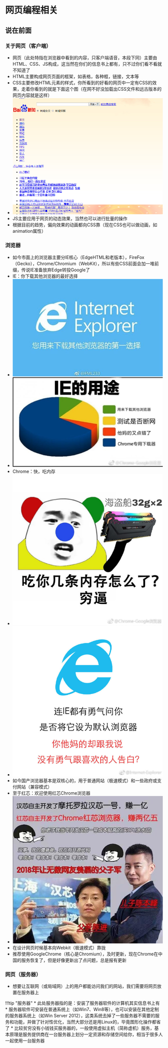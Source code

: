 # 网页编程相关
## 说在前面
### 关于网页（客户端）
* 网页（此处特指在浏览器中看到的内容，只客户端语音，本段下同）主要由HTML、CSS、JS构成，这当然在你们的信息书上都有，<c>只不过你们看不看就不知道了</c>
* HTML主要构成网页页面的框架，如表格，各种框，链接，文本等
* CSS主要修改HTML元素的样式，你所看到的好看的网页中一定有CSS的效果，走着你看到的就是下面这个图（在网不好没加载出CSS文件和远古版本的网页内容就是这样）
* ![NoCss](../img/program/no_css.png)
* JS主要应用于网页的动态效果，当然也可以进行批量的操作
* 根据目前的趋势，偏向效果的动画都向CSS靠（现在CSS也可以做动画，如animation属性）

### 浏览器
* 如今市面上的浏览器主要分IE核心（EdgeHTML和老版本），FireFox（Gecko），Chrome/Chromium（WebKit），所以有些CSS前面会加一堆前缀，<c>传说IE准备放弃Edge转投Google了</c>
* IE：你下载其他浏览器的最好选择
* ![IeDown](../img/program/ie_down.jpg)
* ![IeUse](../img/program/ie_use.jpg)
* Chrome：快，吃内存
* ![ChromeRAM](../img/program/chrome_ram.jpg)
* ![IeDefault](../img/program/ie_def.jpg)
* 如今国产浏览器基本是双核心的，用于普通网站（极速模式）和一些政府或支付网站（兼容模式）
* 至于红芯：欢迎使用红芯Chrome浏览器
* ![RedCore](../img/program/redcore.jpg)
* 在设计网页时候基本向Webkit（极速模式）靠拢
* 推荐使用GoogleChrome（核心是Chromium），及时更新，现在Chrome在中国的服务恢复了，但是好像更新出了点问题，总是报有更新

### 网页（服务器）
* 想要让互联网（或局域网）上的用户都能访问我们的网站，我们需要将网页放置在服务器上

!!!tip "服务器"
    * 此处服务器指的是：安装了服务器软件的计算机<c>其实信息书上有</c>
    * 服务器软件可安装在普通系统上（如Win7、Win8等），也可以安装在其他定制的服务器系统上（如Win Server 2012），这类系统去掉了一些服务器不需要的服务和功能，并做了针对性优化，当然大部分还是用Linux的，毕竟图形化操作都省了
    * 比较贫穷没有小钱钱买服务器的，一般使用虚拟主机（简称虚机）服务，基本原理是服务提供商在一台服务器上划分一定资源和存储空间给你，相当于很多人一起使用一台服务器























